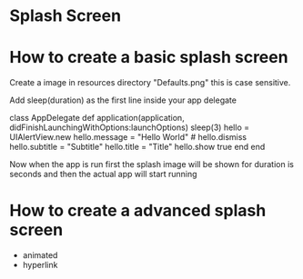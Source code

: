 # Splash Screen



# How to create a basic splash screen


Create a image in resources directory "Defaults.png" this is case sensitive.

Add sleep(duration) as the first line inside your app delegate 

   class AppDelegate
     def application(application, didFinishLaunchingWithOptions:launchOptions)
       sleep(3) 
       hello = UIAlertView.new
       hello.message = "Hello World"
       # hello.dismiss
       hello.subtitle =  "Subtitle"
       hello.title =  "Title"
       hello.show
       true
     end
  end

Now when the app is run first the splash image will be shown for duration is seconds and then the actual app will start running



# How to create a advanced splash screen

* animated
* hyperlink